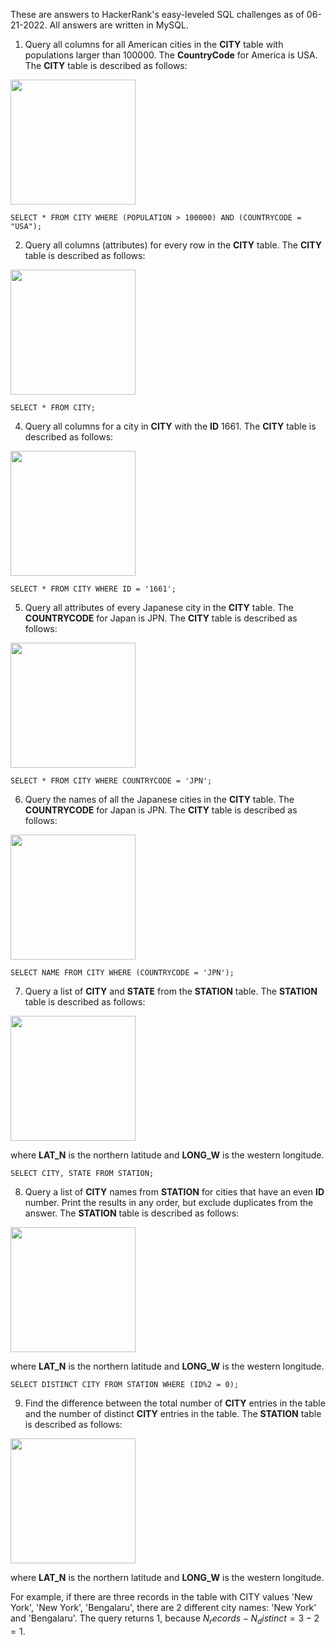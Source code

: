 These are answers to HackerRank's easy-leveled SQL challenges as of 06-21-2022. All answers are written in MySQL.

1. Query all columns for all American cities in the **CITY** table with populations larger than 100000. The **CountryCode** for America is USA. The **CITY** table is described as follows:

<img src = "https://s3.amazonaws.com/hr-challenge-images/8137/1449729804-f21d187d0f-CITY.jpg" width="200">

```
SELECT * FROM CITY WHERE (POPULATION > 100000) AND (COUNTRYCODE = "USA");
```

2. Query all columns (attributes) for every row in the **CITY** table. The **CITY** table is described as follows:

<img src = "https://s3.amazonaws.com/hr-challenge-images/8137/1449729804-f21d187d0f-CITY.jpg" width="200">

```
SELECT * FROM CITY;
```

4. Query all columns for a city in **CITY** with the **ID** 1661. The **CITY** table is described as follows:

<img src = "https://s3.amazonaws.com/hr-challenge-images/8137/1449729804-f21d187d0f-CITY.jpg" width="200">

```
SELECT * FROM CITY WHERE ID = '1661';
```

5. Query all attributes of every Japanese city in the **CITY** table. The **COUNTRYCODE** for Japan is JPN. The **CITY** table is described as follows:

<img src = "https://s3.amazonaws.com/hr-challenge-images/8137/1449729804-f21d187d0f-CITY.jpg" width="200">

```
SELECT * FROM CITY WHERE COUNTRYCODE = 'JPN';
```

6. Query the names of all the Japanese cities in the **CITY** table. The **COUNTRYCODE** for Japan is JPN. The **CITY** table is described as follows:

<img src = "https://s3.amazonaws.com/hr-challenge-images/8137/1449729804-f21d187d0f-CITY.jpg" width="200">

```
SELECT NAME FROM CITY WHERE (COUNTRYCODE = 'JPN');
```

7. Query a list of **CITY** and **STATE** from the **STATION** table. The **STATION** table is described as follows:

<img src = "https://s3.amazonaws.com/hr-challenge-images/9336/1449345840-5f0a551030-Station.jpg" width="200">

where **LAT_N** is the northern latitude and **LONG_W** is the western longitude.

```
SELECT CITY, STATE FROM STATION;
```

8. Query a list of **CITY** names from **STATION** for cities that have an even **ID** number. Print the results in any order, but exclude duplicates from the answer. The **STATION** table is described as follows:

<img src = "https://s3.amazonaws.com/hr-challenge-images/9336/1449345840-5f0a551030-Station.jpg" width="200">

where **LAT_N** is the northern latitude and **LONG_W** is the western longitude.

```
SELECT DISTINCT CITY FROM STATION WHERE (ID%2 = 0);
```

9. Find the difference between the total number of **CITY** entries in the table and the number of distinct **CITY** entries in the table. The **STATION** table is described as follows:

<img src = "https://s3.amazonaws.com/hr-challenge-images/9336/1449345840-5f0a551030-Station.jpg" width="200">

where **LAT_N** is the northern latitude and **LONG_W** is the western longitude.

For example, if there are three records in the table with CITY values 'New York', 'New York', 'Bengalaru', there are 2 different city names: 'New York' and 'Bengalaru'. The query returns $1$, because $N_records - N_distinct = 3 - 2 = 1$.
